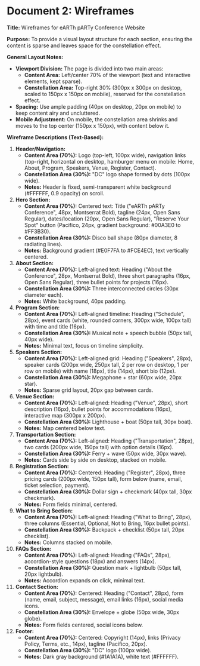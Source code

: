 # Document 2: Wireframes

**Title:** Wireframes for eARTh pARTy Conference Website

**Purpose:** To provide a visual layout structure for each section, ensuring the content is sparse and leaves space for the constellation effect.

**General Layout Notes:**

- **Viewport Division:** The page is divided into two main areas:
    - **Content Area:** Left/center 70% of the viewport (text and interactive elements, kept sparse).
    - **Constellation Area:** Top-right 30% (300px x 300px on desktop, scaled to 150px x 150px on mobile), reserved for the constellation effect.
- **Spacing:** Use ample padding (40px on desktop, 20px on mobile) to keep content airy and uncluttered.
- **Mobile Adjustment:** On mobile, the constellation area shrinks and moves to the top center (150px x 150px), with content below it.

**Wireframe Descriptions (Text-Based):**

1. **Header/Navigation:**
    - **Content Area (70%):** Logo (top-left, 100px wide), navigation links (top-right, horizontal on desktop, hamburger menu on mobile: Home, About, Program, Speakers, Venue, Register, Contact).
    - **Constellation Area (30%):** "DC" logo shape formed by dots (100px wide).
    - **Notes:** Header is fixed, semi-transparent white background (#FFFFFF, 0.9 opacity) on scroll.
2. **Hero Section:**
    - **Content Area (70%):** Centered text: Title ("eARTh pARTy Conference", 48px, Montserrat Bold), tagline (24px, Open Sans Regular), dates/location (20px, Open Sans Regular), "Reserve Your Spot" button (Pacifico, 24px, gradient background: #00A3E0 to #FF3B30).
    - **Constellation Area (30%):** Disco ball shape (80px diameter, 8 radiating lines).
    - **Notes:** Background gradient (#E0F7FA to #FCE4EC), text vertically centered.
3. **About Section:**
    - **Content Area (70%):** Left-aligned text: Heading ("About the Conference", 28px, Montserrat Bold), three short paragraphs (16px, Open Sans Regular), three bullet points for projects (16px).
    - **Constellation Area (30%):** Three interconnected circles (30px diameter each).
    - **Notes:** White background, 40px padding.
4. **Program Section:**
    - **Content Area (70%):** Left-aligned timeline: Heading ("Schedule", 28px), event cards (white, rounded corners, 300px wide, 100px tall) with time and title (16px).
    - **Constellation Area (30%):** Musical note + speech bubble (50px tall, 40px wide).
    - **Notes:** Minimal text, focus on timeline simplicity.
5. **Speakers Section:**
    - **Content Area (70%):** Left-aligned grid: Heading ("Speakers", 28px), speaker cards (200px wide, 250px tall, 2 per row on desktop, 1 per row on mobile) with name (18px), title (14px), short bio (12px).
    - **Constellation Area (30%):** Megaphone + star (60px wide, 20px star).
    - **Notes:** Sparse grid layout, 20px gap between cards.
6. **Venue Section:**
    - **Content Area (70%):** Left-aligned: Heading ("Venue", 28px), short description (16px), bullet points for accommodations (16px), interactive map (300px x 200px).
    - **Constellation Area (30%):** Lighthouse + boat (50px tall, 30px boat).
    - **Notes:** Map centered below text.
7. **Transportation Section:**
    - **Content Area (70%):** Left-aligned: Heading ("Transportation", 28px), two cards (200px wide, 150px tall) with option details (16px).
    - **Constellation Area (30%):** Ferry + wave (50px wide, 30px wave).
    - **Notes:** Cards side by side on desktop, stacked on mobile.
8. **Registration Section:**
    - **Content Area (70%):** Centered: Heading ("Register", 28px), three pricing cards (200px wide, 150px tall), form below (name, email, ticket selection, payment).
    - **Constellation Area (30%):** Dollar sign + checkmark (40px tall, 30px checkmark).
    - **Notes:** Form fields minimal, centered.
9. **What to Bring Section:**
    - **Content Area (70%):** Left-aligned: Heading ("What to Bring", 28px), three columns (Essential, Optional, Not to Bring, 16px bullet points).
    - **Constellation Area (30%):** Backpack + checklist (50px tall, 20px checklist).
    - **Notes:** Columns stacked on mobile.
10. **FAQs Section:**
    - **Content Area (70%):** Left-aligned: Heading ("FAQs", 28px), accordion-style questions (18px) and answers (14px).
    - **Constellation Area (30%):** Question mark + lightbulb (50px tall, 20px lightbulb).
    - **Notes:** Accordion expands on click, minimal text.
11. **Contact Section:**
    - **Content Area (70%):** Centered: Heading ("Contact", 28px), form (name, email, subject, message), email links (16px), social media icons.
    - **Constellation Area (30%):** Envelope + globe (50px wide, 30px globe).
    - **Notes:** Form fields centered, social icons below.
12. **Footer:**
    - **Content Area (70%):** Centered: Copyright (14px), links (Privacy Policy, Terms, etc., 14px), tagline (Pacifico, 20px).
    - **Constellation Area (30%):** "DC" logo (100px wide).
    - **Notes:** Dark gray background (#1A1A1A), white text (#FFFFFF).